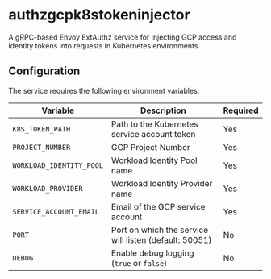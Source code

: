 # authzgcpk8stokeninjector

A gRPC-based Envoy ExtAuthz service for injecting GCP access and identity tokens into requests in Kubernetes environments.

## Configuration

The service requires the following environment variables:

| Variable                | Description                                           | Required |
|-------------------------|-------------------------------------------------------|----------|
| `K8S_TOKEN_PATH`        | Path to the Kubernetes service account token           | Yes      |
| `PROJECT_NUMBER`        | GCP Project Number                                    | Yes      |
| `WORKLOAD_IDENTITY_POOL`| Workload Identity Pool name                           | Yes      |
| `WORKLOAD_PROVIDER`     | Workload Identity Provider name                       | Yes      |
| `SERVICE_ACCOUNT_EMAIL` | Email of the GCP service account                      | Yes      |
| `PORT`                  | Port on which the service will listen (default: 50051)| No       |
| `DEBUG`                 | Enable debug logging (`true` or `false`)              | No       |